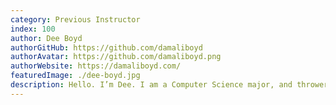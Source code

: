 ```yaml
---
category: Previous Instructor
index: 100
author: Dee Boyd
authorGitHub: https://github.com/damaliboyd
authorAvatar: https://github.com/damaliboyd.png
authorWebsite: https://damaliboyd.com/
featuredImage: ./dee-boyd.jpg
description: Hello. I’m Dee. I am a Computer Science major, and thrower of oversized cats. I don’t like Pina coladas, and I always carry an umbrella in case I get caught in the rain.
---
```

